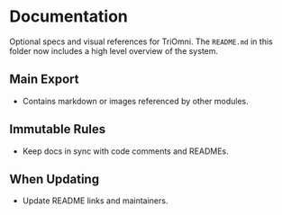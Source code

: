 # Documentation

Optional specs and visual references for TriOmni. The `README.md` in this folder now includes a high level overview of the system.

## Main Export
- Contains markdown or images referenced by other modules.

## Immutable Rules
- Keep docs in sync with code comments and READMEs.

## When Updating
- Update README links and maintainers.
